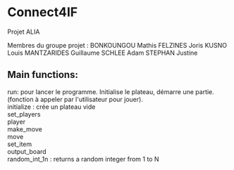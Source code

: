 # Connect4IF

Projet ALIA

Membres du groupe projet :
BONKOUNGOU Mathis
FELZINES Joris
KUSNO Louis
MANTZARIDES Guillaume
SCHLEE Adam
STEPHAN Justine


## Main functions:

run: pour lancer le programme. Initialise le plateau, démarre une partie. (fonction à appeler par l'utilisateur pour jouer).  
initialize : crée un plateau vide  
set_players  
player  
make_move  
move  
set_item  
output_board  
random_int_1n : returns a random integer from 1 to N  


